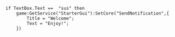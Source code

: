 	if TextBox.Text ==  "sus" then
		game:GetService("StarterGui"):SetCore("SendNotification",{
			Title = "Welcome";
			Text = "Enjoy!";
		})
